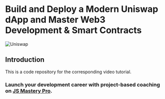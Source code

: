# Build and Deploy a Modern Uniswap dApp and Master Web3 Development & Smart Contracts
![Uniswap](https://i.ibb.co/BZs0ztm/Thumbnail.png)

## Introduction
This is a code repository for the corresponding video tutorial.

### Launch your development career with project-based coaching on [JS Mastery Pro](https://www.jsmastery.pro).
